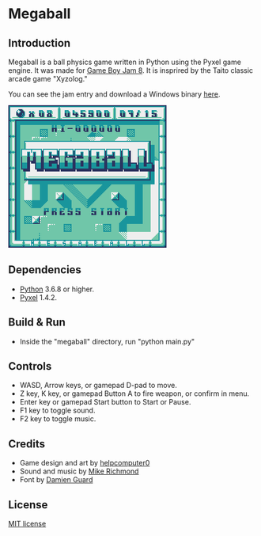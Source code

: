 # Megaball

## Introduction
Megaball is a ball physics game written in Python using the Pyxel game engine. It was made for [Game Boy Jam 8](https://itch.io/jam/gbjam-8). It is insprired by the Taito classic arcade game "Xyzolog."

You can see the jam entry and download a Windows binary [here](https://helpcomputer.itch.io/megaball).

![](/images/megaball-prev00.gif?raw=true "")

## Dependencies
- [Python](https://www.python.org/) 3.6.8 or higher.
- [Pyxel](https://github.com/kitao/pyxel) 1.4.2.

## Build & Run
- Inside the "megaball" directory, run "python main.py"

## Controls
- WASD, Arrow keys, or gamepad D-pad to move.
- Z key, K key, or gamepad Button A to fire weapon, or confirm in menu.
- Enter key or gamepad Start button to Start or Pause.
- F1 key to toggle sound.
- F2 key to toggle music.

## Credits
- Game design and art by [helpcomputer0](https://twitter.com/helpcomputer0)
- Sound and music by [Mike Richmond](https://twitter.com/richmondmike)
- Font by [Damien Guard](https://twitter.com/damienguard)

## License
[MIT license](http://en.wikipedia.org/wiki/MIT_License)
